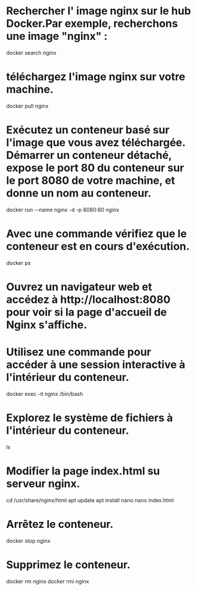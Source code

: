 # Rechercher l' image nginx sur le hub Docker.Par exemple, recherchons une image "nginx" :
docker search nginx

# téléchargez l'image nginx sur votre machine.
docker pull nginx

# Exécutez un conteneur basé sur l'image que vous avez téléchargée. Démarrer un conteneur détaché, expose le port 80 du conteneur sur le port 8080 de votre machine, et donne un nom au conteneur.
docker run --name nginx -d -p 8080:80 nginx

# Avec une commande vérifiez que le conteneur est en cours d'exécution.
docker ps

# Ouvrez un navigateur web et accédez à http://localhost:8080 pour voir si la page d'accueil de Nginx s'affiche.
# Utilisez une commande pour accéder à une session interactive à l'intérieur du conteneur.
docker exec -it nginx /bin/bash

# Explorez le système de fichiers à l'intérieur du conteneur.
ls

# Modifier la page index.html su serveur nginx.
cd /usr/share/nginx/html
apt update 
apt install nano
nano index.html

# Arrêtez le conteneur.
docker stop nginx

# Supprimez le conteneur.
docker rm nginx
docker rmi nginx
